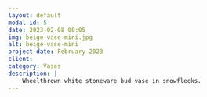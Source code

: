 ```yaml
---
layout: default
modal-id: 5
date: 2023-02-08 00:05
img: beige-vase-mini.jpg
alt: beige-vase-mini
project-date: February 2023
client:
category: Vases
description: |
    Wheelthrown white stoneware bud vase in snowflecks.
---
```

